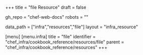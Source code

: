+++
title = "file Resource"
draft = false

gh_repo = "chef-web-docs"
robots = ""

data_path = ["infra","resources","file"]
layout = "infra_resource"


[menu]
  [menu.infra]
    title = "file"
    identifier = "chef_infra/cookbook_reference/resources/file"
    parent = "chef_infra/cookbook_reference/resources"
+++

<!-- The contents of this page are automatically generated from the file.yaml file in the data directory. -->
<!-- To suggest a change, edit the https://github.com/chef/chef/blob/master/lib/chef/resource/file.rb file
      and submit a pull request to the https://github.com/chef/chef repository. -->
